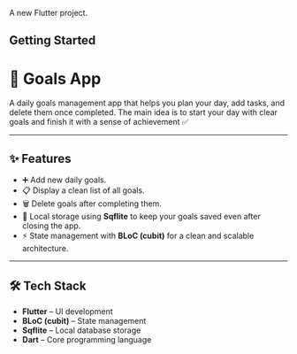 A new Flutter project.

## Getting Started
# 🎯 Goals App

A daily goals management app that helps you plan your day, add tasks, and delete them once completed.
The main idea is to start your day with clear goals and finish it with a sense of achievement ✅

---

## ✨ Features
- ➕ Add new daily goals.  
- 📋 Display a clean list of all goals.  
- 🗑️ Delete goals after completing them.  
- 💾 Local storage using **Sqflite** to keep your goals saved even after closing the app.  
- ⚡ State management with **BLoC (cubit)** for a clean and scalable architecture.  

---

## 🛠️ Tech Stack
- **Flutter** – UI development  
- **BLoC (cubit)** – State management  
- **Sqflite** – Local database storage  
- **Dart** – Core programming language  

